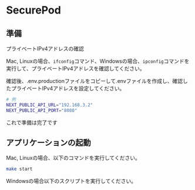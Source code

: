 # SecurePod

## 準備

プライベートIPv4アドレスの確認

Mac, Linuxの場合、`ifconfig`コマンド、Windowsの場合、`ipconfig`コマンドを実行して、プライベートIPv4アドレスを確認してください。

確認後、.env.productionファイルをコピーして.envファイルを作成し、確認したプライベートIPv4アドレスを設定してください。

```bash
# 例
NEXT_PUBLIC_API_URL="192.168.3.2"
NEXT_PUBLIC_API_PORT="8080"
```

これで準備は完了です

## アプリケーションの起動

Mac, Linuxの場合、以下のコマンドを実行してください。

```bash
make start
```

Windowsの場合以下のスクリプトを実行してください。

```bash
```

